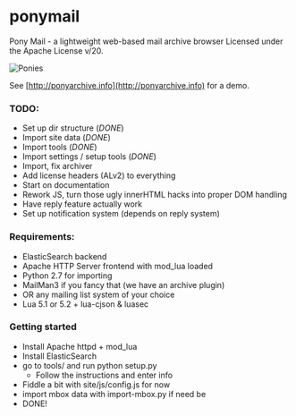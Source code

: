 # ponymail
Pony Mail - a lightweight web-based mail archive browser
Licensed under the Apache License v/20. 

![Ponies](https://github.com/Humbedooh/ponymail/blob/master/site/images/demo.png)

See [http://ponyarchive.info](http://ponyarchive.info) for a demo.

### TODO: ###
* Set up dir structure (*DONE*)
* Import site data (*DONE*)
* Import tools (*DONE*)
* Import settings / setup tools (*DONE*)
* Import, fix archiver
* Add license headers (ALv2) to everything
* Start on documentation
* Rework JS, turn those ugly innerHTML hacks into proper DOM handling
* Have reply feature actually work
* Set up notification system (depends on reply system)


### Requirements: ###

* ElasticSearch backend
* Apache HTTP Server frontend with mod_lua loaded
* Python 2.7 for importing
* MailMan3 if you fancy that (we have an archive plugin)
* OR any mailing list system of your choice
* Lua 5.1 or 5.2 + lua-cjson & luasec


### Getting started ###

* Install Apache httpd + mod_lua
* Install ElasticSearch
* go to tools/ and run python setup.py
  * Follow the instructions and enter info
* Fiddle a bit with site/js/config.js for now
* import mbox data with import-mbox.py if need be
* DONE!

